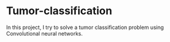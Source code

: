 # Tumor-classification
In this project, I try to solve a tumor classification problem using Convolutional neural networks.
